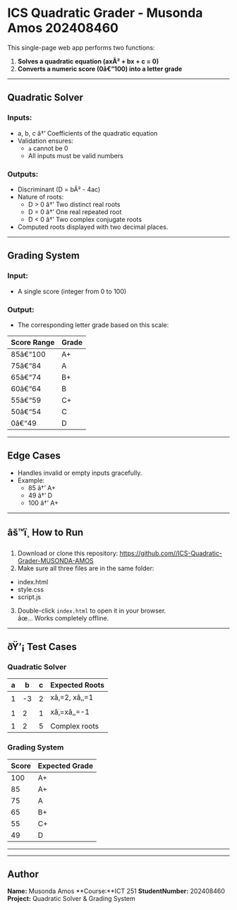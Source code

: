 # ICS Quadratic Grader - Musonda Amos 202408460

This single-page web app performs two functions:
1. **Solves a quadratic equation (axÂ² + bx + c = 0)**  
2. **Converts a numeric score (0â€“100) into a letter grade**

---

## Quadratic Solver

### Inputs:
- a, b, c â†’ Coefficients of the quadratic equation  
- Validation ensures:
  - `a` cannot be 0  
  - All inputs must be valid numbers  

### Outputs:
- Discriminant (D = bÂ² - 4ac)
- Nature of roots:
  - D > 0 â†’ Two distinct real roots  
  - D = 0 â†’ One real repeated root  
  - D < 0 â†’ Two complex conjugate roots  
- Computed roots displayed with two decimal places.

---

##  Grading System

### Input:
- A single score (integer from 0 to 100)

### Output:
- The corresponding letter grade based on this scale:

| Score Range | Grade |
|--------------|--------|
| 85â€“100 | A+ |
| 75â€“84 | A |
| 65â€“74 | B+ |
| 60â€“64 | B |
| 55â€“59 | C+ |
| 50â€“54 | C |
| 0â€“49 | D |

---

## Edge Cases
- Handles invalid or empty inputs gracefully.
- Example:
  - 85 â†’ A+
  - 49 â†’ D
  - 100 â†’ A+

---

## âš™ï¸ How to Run

1. Download or clone this repository:
https://github.com//ICS-Quadratic-Grader-MUSONDA-AMOS 
2. Make sure all three files are in the same folder:
- index.html  
- style.css  
- script.js
3. Double-click `index.html` to open it in your browser.  
âœ… Works completely offline.

---

## ðŸ’¡ Test Cases

### Quadratic Solver
| a | b | c | Expected Roots |
|---|---|---|----------------|
| 1 | -3 | 2 | xâ‚=2, xâ‚‚=1 |
| 1 | 2 | 1 | xâ‚=xâ‚‚=-1 |
| 1 | 2 | 5 | Complex roots |

### Grading System
| Score | Expected Grade |
|--------|----------------|
| 100 | A+ |
| 85 | A+ |
| 75 | A |
| 65 | B+ |
| 55 | C+ |
| 49 | D |

---

---

## Author
**Name:** Musonda Amos
**Course:**ICT 251
**StudentNumber:** 202408460
**Project:** Quadratic Solver & Grading System
